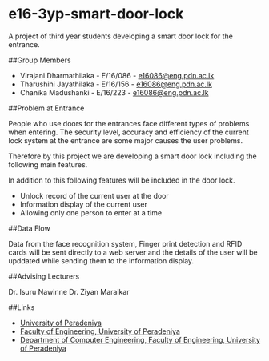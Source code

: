 # e16-3yp-smart-door-lock
A project of third year students developing a smart door lock for the entrance.

##Group Members

- Virajani Dharmathilaka   - E/16/086 - e16086@eng.pdn.ac.lk
- Tharushini Jayathilaka   - E/16/156 - e16086@eng.pdn.ac.lk
- Chanika Madushanki       - E/16/223 - e16086@eng.pdn.ac.lk

##Problem at Entrance

People who use doors for the entrances face different types of problems when entering. The security level, accuracy and efficiency of the current lock system at the entrance are some major causes the user problems. 

Therefore by this project we are developing a smart door lock including the following main features.

[^1]: Face Recognition
[^2]: Finger Print detection
[^3]: RFID card reader

In addition to this following features will be included in the door lock.

- Unlock record of the current user at the door
- Information display of the current user
- Allowing only one person to enter at a time

##Data Flow
 
 Data from the face recognition system, Finger print detection and RFID cards will be sent directly to a web server and the details of the user will be upddated while sending them to the information display.
 
 ##Advising Lecturers
 
 Dr. Isuru Nawinne
 Dr. Ziyan Maraikar
 
 ##Links
* [University of Peradeniya](https://www.pdn.ac.lk/)
* [Faculty of Engineering, University of Peradeniya](https://eng.pdn.ac.lk/) 
* [Department of Computer Engineering, Faculty of Engineering, University of Peradeniya](http://www.ce.pdn.ac.lk/) 
